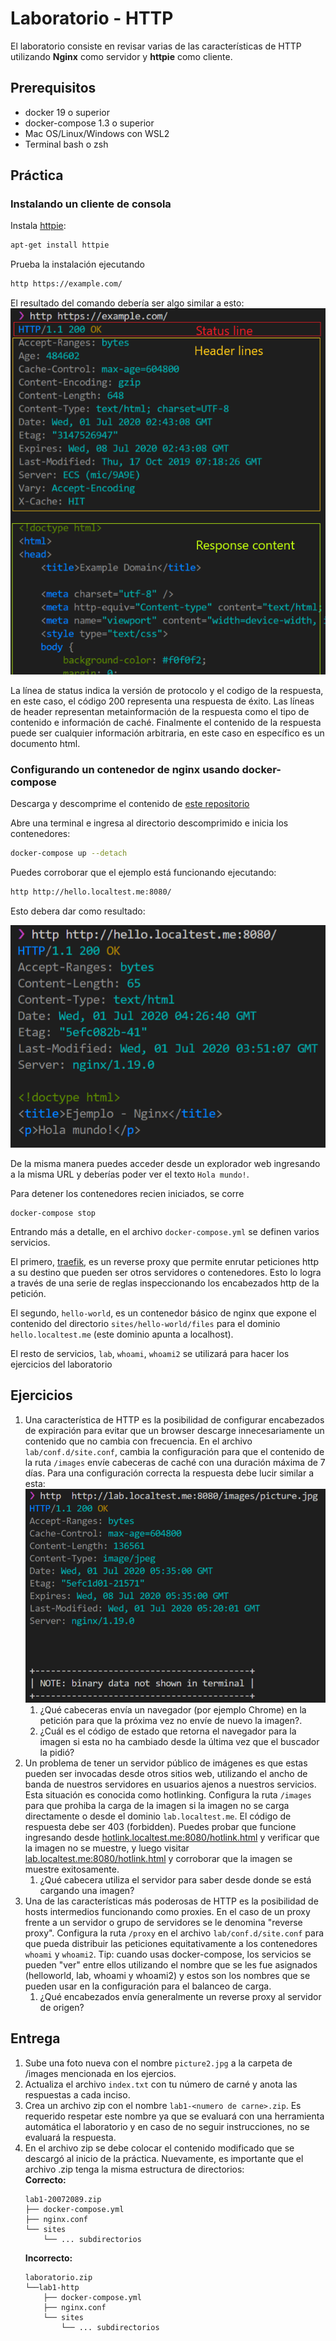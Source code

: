 # Laboratorio - HTTP

El laboratorio consiste en revisar varias de las características de HTTP 
utilizando **Nginx** como servidor y **httpie** como cliente.

## Prerequisitos

* docker 19 o superior
* docker-compose 1.3 o superior
* Mac OS/Linux/Windows con WSL2
* Terminal bash o zsh

## Práctica

### Instalando un cliente de consola
Instala [httpie](https://httpie.org/):

```bash
apt-get install httpie
```

Prueba la instalación ejecutando 

```bash
http https://example.com/
```

El resultado del comando debería ser algo similar a esto:
![](images/http-example-response.png)

La línea de status indica la versión de protocolo y el codigo de la respuesta,
en este caso, el código 200 representa una respuesta de éxito. Las líneas de
header representan metainformación de la respuesta como el tipo de contenido
e información de caché. Finalmente el contenido de la respuesta puede ser
cualquier información arbitraria, en este caso en específico es un documento
html.

### Configurando un contenedor de nginx usando docker-compose
Descarga y descomprime el contenido de [este repositorio](https://github.com/javiertoledos/lab1-http/archive/master.zip)

Abre una terminal e ingresa al directorio descomprimido e inicia 
los contenedores:

```bash
docker-compose up --detach
```

Puedes corroborar que el ejemplo está funcionando ejecutando:

```bash
http http://hello.localtest.me:8080/
```

Esto debera dar como resultado:

![](images/http-hello-world-response.png)

De la misma manera puedes acceder desde un explorador web ingresando a la misma
URL y deberías poder ver el texto `Hola mundo!`.

Para detener los contenedores recien iniciados, se corre

```
docker-compose stop
```

Entrando más a detalle, en el archivo `docker-compose.yml` se definen varios 
servicios. 

El primero, [traefik], es un reverse proxy que permite enrutar peticiones http a su destino que pueden ser otros servidores o contenedores. Esto lo logra a través
de una serie de reglas inspeccionando los encabezados http de la petición.

El segundo, `hello-world`, es un contenedor básico de nginx que expone el 
contenido del directorio `sites/hello-world/files` para el dominio 
`hello.localtest.me` (este dominio apunta a localhost).

El resto de servicios, `lab`, `whoami`, `whoami2` se utilizará para hacer
los ejercicios del laboratorio

## Ejercicios
1. Una característica de HTTP es la posibilidad de configurar encabezados de 
  expiración para evitar que un browser descarge innecesariamente un contenido 
  que no cambia con frecuencia. En el archivo `lab/conf.d/site.conf`, cambia la 
  configuración para que el contenido de la ruta `/images` envíe cabeceras de
  caché con una duración máxima de 7 días. Para una configuración correcta la 
  respuesta debe lucir similar a esta: ![](images/http-picture-cache-headers.png)
    1. ¿Qué cabeceras envía un navegador (por ejemplo Chrome) en la petición
    para que la próxima vez no envíe de nuevo la imagen?.
    2. ¿Cuál es el código de estado que retorna el navegador para la imagen si
    esta no ha cambiado desde la última vez que el buscador la pidió?
2. Un problema de tener un servidor público de imágenes es que estas pueden ser
  invocadas desde otros sitios web, utilizando el ancho de banda de nuestros 
  servidores en usuarios ajenos a nuestros servicios. Esta situación es conocida
  como hotlinking. Configura la ruta `/images` para que prohiba la carga de la 
  imagen si la imagen no se carga directamente o desde el dominio
  `lab.localtest.me`. El código de respuesta debe ser 403 (forbidden). Puedes
  probar que funcione ingresando desde [hotlink.localtest.me:8080/hotlink.html]()
  y verificar que la imagen no se muestre, y luego visitar [lab.localtest.me:8080/hotlink.html]()
  y corroborar que la imagen se muestre exitosamente.
    1. ¿Qué cabecera utiliza el servidor para saber desde donde se está cargando
    una imagen?
3. Una de las características más poderosas de HTTP es la posibilidad de hosts 
  intermedios funcionando como proxies. En el caso de un proxy frente a un 
  servidor o grupo de servidores se le denomina "reverse proxy". Configura la 
  ruta `/proxy` en el archivo `lab/conf.d/site.conf` para que pueda distribuir 
  las peticiones equitativamente a los contenedores `whoami` y `whoami2`. Tip: 
  cuando usas docker-compose, los servicios se pueden "ver" entre ellos 
  utilizando el nombre que se les fue asignados (helloworld, lab, whoami y 
  whoami2) y estos son los nombres que se pueden usar en la configuración para
  el balanceo de carga.
    1. ¿Qué encabezados envía generalmente un reverse proxy al servidor de
      origen?

## Entrega
1. Sube una foto nueva con el nombre `picture2.jpg` a la carpeta de /images 
  mencionada en los ejercios.
2. Actualiza el archivo `index.txt` con tu número de carné y anota las 
  respuestas a cada inciso.
3. Crea un archivo zip con el nombre `lab1-<numero de carne>.zip`. Es requerido
  respetar este nombre ya que se evaluará con una herramienta automática el 
  laboratorio y en caso de no seguir instrucciones, no se evaluará la respuesta.
4. En el archivo zip se debe colocar el contenido modificado que se descargó al
  inicio de la práctica. Nuevamente, es importante que el archivo .zip tenga la 
  misma estructura de directorios:  
    **Correcto:**  
    ```
    lab1-20072089.zip
    ├── docker-compose.yml
    ├── nginx.conf
    └── sites
        └── ... subdirectorios
    ```
    **Incorrecto:**  
    ```
    laboratorio.zip
    └──lab1-http 
        ├── docker-compose.yml
        ├── nginx.conf
        └── sites
            └── ... subdirectorios
    ```

[traefik]: https://docs.traefik.io/
